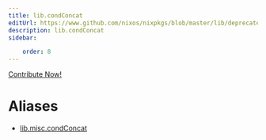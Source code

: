 ```yaml
---
title: lib.condConcat
editUrl: https://www.github.com/nixos/nixpkgs/blob/master/lib/deprecated.nix#L114C16
description: lib.condConcat
sidebar:

    order: 8
---
```


<a href="https://www.github.com/nixos/nixpkgs/blob/master/lib/deprecated.nix#L114C16">Contribute Now!</a>


# Aliases

- [lib.misc.condConcat](reference/lib/misc/lib-misc-condConcat)


